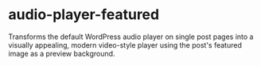 # audio-player-featured
Transforms the default WordPress audio player on single post pages into a visually appealing, modern video-style player using the post's featured image as a preview background.
